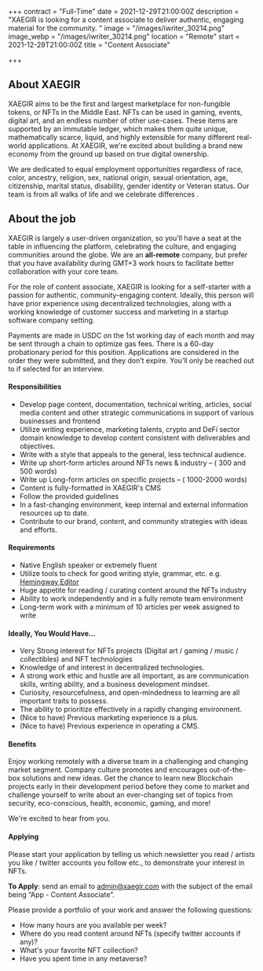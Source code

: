 +++
contract = "Full-Time"
date = 2021-12-29T21:00:00Z
description = "XAEGIR is looking for a content associate to deliver authentic, engaging material for the community. "
image = "/images/iwriter_30214.png"
image_webp = "/images/iwriter_30214.png"
location = "Remote"
start = 2021-12-29T21:00:00Z
title = "Content Associate"

+++
## About XAEGIR

XAEGIR aims to be the first and largest marketplace for non-fungible tokens, or NFTs in the Middle East. NFTs can be used in gaming, events, digital art, and an endless number of other use-cases. These items are supported by an immutable ledger, which makes them quite unique, mathematically scarce, liquid, and highly extensible for many different real-world applications. At XAEGIR, we're excited about building a brand new economy from the ground up based on true digital ownership.

We are dedicated to equal employment opportunities regardless of race, color, ancestry, religion, sex, national origin, sexual orientation, age, citizenship, marital status, disability, gender identity or Veteran status. Our team is from all walks of life and we celebrate differences .

## About the job

XAEGIR is largely a user-driven organization, so you’ll have a seat at the table in influencing the platform, celebrating the culture, and engaging communities around the globe. We are an **all-remote** company, but prefer that you have availability during GMT+3 work hours to facilitate better collaboration with your core team.

For the role of content associate, XAEGIR is looking for a self-starter with a passion for authentic, community-engaging content. Ideally, this person will have prior experience using decentralized technologies, along with a working knowledge of customer success and marketing in a startup software company setting.

Payments are made in USDC on the 1st working day of each month and may be sent through a chain to optimize gas fees. There is a 60-day probationary period for this position. Applications are considered in the order they were submitted, and they don’t expire. You’ll only be reached out to if selected for an interview.

#### Responsibilities

* Develop page content, documentation, technical writing, articles, social media content and other strategic communications in support of various businesses and frontend
* Utilize writing experience, marketing talents, crypto and DeFi sector domain knowledge to develop content consistent with deliverables and objectives.
* Write with a style that appeals to the general, less technical audience.
* Write up short-form articles around NFTs news & industry – ( 300 and 500 words)
* Write up Long-form articles on specific projects – ( 1000-2000 words)
* Content is fully-formatted in XAEGIR's CMS
* Follow the provided guidelines
* In a fast-changing environment, keep internal and external information resources up to date.
* Contribute to our brand, content, and community strategies with ideas and efforts.

#### Requirements

* Native English speaker or extremely fluent
* Utilize tools to check for good writing style, grammar, etc. e.g. [Hemingway Editor](https://hemingwayapp.com/ "Hemingway Editor")
* Huge appetite for reading / curating content around the NFTs industry
* Ability to work independently and in a fully remote team environment
* Long-term work with a minimum of 10 articles per week assigned to write

#### Ideally, You Would Have...

* Very Strong interest for NFTs projects (Digital art / gaming / music / collectibles) and NFT technologies
* Knowledge of and interest in decentralized technologies.
* A strong work ethic and hustle are all important, as are communication skills, writing ability, and a business development mindset.
* Curiosity, resourcefulness, and open-mindedness to learning are all important traits to possess.
* The ability to prioritize effectively in a rapidly changing environment.
* (Nice to have) Previous marketing experience is a plus.
* (Nice to have) Previous experience in operating a CMS.

#### Benefits

Enjoy working remotely with a diverse team in a challenging and changing market segment. Company culture promotes and encourages out-of-the-box solutions and new ideas. Get the chance to learn new Blockchain projects early in their development period before they come to market and challenge yourself to write about an ever-changing set of topics from security, eco-conscious, health, economic, gaming, and more!

We're excited to hear from you.

#### Applying

Please start your application by telling us which newsletter you read / artists you like / twitter accounts you follow etc., to demonstrate your interest in NFTs. 

**To Apply**: send an email to admin@xaegir.com with the subject of the email being “App - Content Associate”. 

Please provide a portfolio of your work and answer the following questions:

* How many hours are you available per week?
* Where do you read content around NFTs (specify twitter accounts if any)?
* What's your favorite NFT collection?
* Have you spent time in any metaverse?